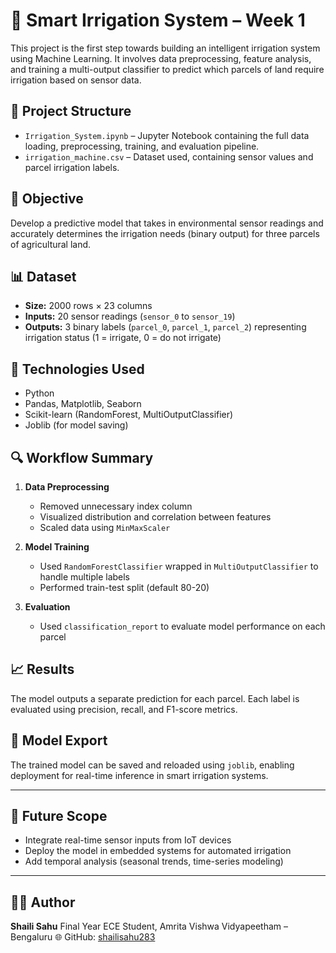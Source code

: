 # 🌱 Smart Irrigation System – Week 1

This project is the first step towards building an intelligent irrigation system using Machine Learning. It involves data preprocessing, feature analysis, and training a multi-output classifier to predict which parcels of land require irrigation based on sensor data.

## 📁 Project Structure

* `Irrigation_System.ipynb` – Jupyter Notebook containing the full data loading, preprocessing, training, and evaluation pipeline.
* `irrigation_machine.csv` – Dataset used, containing sensor values and parcel irrigation labels.

## 🧠 Objective

Develop a predictive model that takes in environmental sensor readings and accurately determines the irrigation needs (binary output) for three parcels of agricultural land.

## 📊 Dataset

* **Size:** 2000 rows × 23 columns
* **Inputs:** 20 sensor readings (`sensor_0` to `sensor_19`)
* **Outputs:** 3 binary labels (`parcel_0`, `parcel_1`, `parcel_2`) representing irrigation status (1 = irrigate, 0 = do not irrigate)

## 🔧 Technologies Used

* Python
* Pandas, Matplotlib, Seaborn
* Scikit-learn (RandomForest, MultiOutputClassifier)
* Joblib (for model saving)

## 🔍 Workflow Summary

1. **Data Preprocessing**

   * Removed unnecessary index column
   * Visualized distribution and correlation between features
   * Scaled data using `MinMaxScaler`
2. **Model Training**

   * Used `RandomForestClassifier` wrapped in `MultiOutputClassifier` to handle multiple labels
   * Performed train-test split (default 80-20)
3. **Evaluation**

   * Used `classification_report` to evaluate model performance on each parcel

## 📈 Results

The model outputs a separate prediction for each parcel. Each label is evaluated using precision, recall, and F1-score metrics.

## 💾 Model Export

The trained model can be saved and reloaded using `joblib`, enabling deployment for real-time inference in smart irrigation systems.

---

## 🚀 Future Scope

* Integrate real-time sensor inputs from IoT devices
* Deploy the model in embedded systems for automated irrigation
* Add temporal analysis (seasonal trends, time-series modeling)

---

## 🙋‍♀️ Author

**Shaili Sahu**
Final Year ECE Student, Amrita Vishwa Vidyapeetham – Bengaluru
🌐 GitHub: [shailisahu283](https://github.com/shailisahu283)
